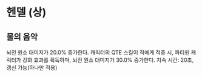 # 헨델 (상)

## 물의 음악

뇌전 원소 대미지가 20.0% 증가한다. 캐릭터의 QTE 스킬이 적에게 적중 시, 파티원 캐릭터가 강화 효과를 획득하며, 뇌전 원소 대미지가 30.0% 증가한다. 지속 시간: 20초, 갱신 가능(하나만 적용)

